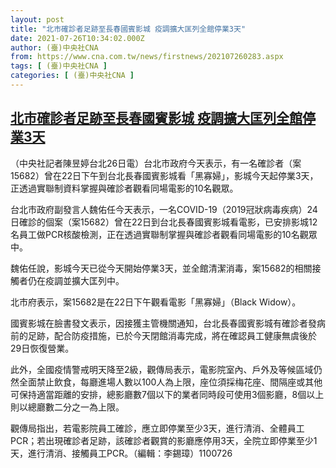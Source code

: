 ```yaml
---
layout: post
title: "北市確診者足跡至長春國賓影城 疫調擴大匡列全館停業3天"
date: 2021-07-26T10:34:02.000Z
author: (臺)中央社CNA
from: https://www.cna.com.tw/news/firstnews/202107260283.aspx
tags: [ (臺)中央社CNA ]
categories: [ (臺)中央社CNA ]
---
```

<!--1627295642000-->
[北市確診者足跡至長春國賓影城 疫調擴大匡列全館停業3天](https://www.cna.com.tw/news/firstnews/202107260283.aspx)
------

<div>
<div></div><div class="paragraph"><p>（中央社記者陳昱婷台北26日電）台北市政府今天表示，有一名確診者（案15682）曾在22日下午到台北長春國賓影城看「黑寡婦」，影城今天起停業3天，正透過實聯制資料掌握與確診者觀看同場電影的10名觀眾。</p><p>台北市政府副發言人魏佑任今天表示，一名COVID-19（2019冠狀病毒疾病）24日確診的個案（案15682）曾在22日到台北長春國賓影城看電影，已安排影城12名員工做PCR核酸檢測，正在透過實聯制掌握與確診者觀看同場電影的10名觀眾中。</p><p>魏佑任說，影城今天已從今天開始停業3天，並全館清潔消毒，案15682的相關接觸者仍在疫調並擴大匡列中。</p><p>北市府表示，案15682是在22日下午觀看電影「黑寡婦」（Black Widow）。</p><p>國賓影城在臉書發文表示，因接獲主管機關通知，台北長春國賓影城有確診者發病前的足跡，配合防疫措施，已於今天閉館消毒完成，將在確認員工健康無虞後於29日恢復營業。</p><p>此外，全國疫情警戒明天降至2級，觀傳局表示，電影院室內、戶外及等候區域仍然全面禁止飲食，每廳進場人數以100人為上限，座位須採梅花座、間隔座或其他可保持適當距離的安排，總影廳數7個以下的業者同時段可使用3個影廳，8個以上則以總廳數二分之一為上限。</p><p>觀傳局指出，若電影院員工確診，應立即停業至少3天，進行清消、全體員工PCR；若出現確診者足跡，該確診者觀賞的影廳應停用3天，全院立即停業至少1天，進行清消、接觸員工PCR。（編輯：李錫璋）1100726</p></div>
</div>
